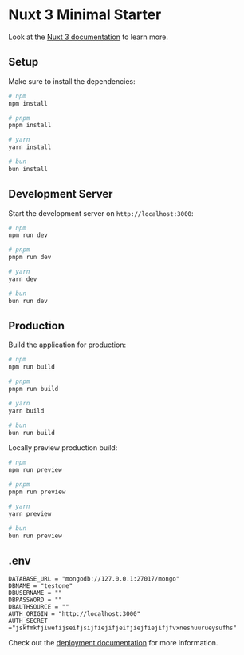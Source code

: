 # Nuxt 3 Minimal Starter

Look at the [Nuxt 3 documentation](https://nuxt.com/docs/getting-started/introduction) to learn more.

## Setup

Make sure to install the dependencies:

```bash
# npm
npm install

# pnpm
pnpm install

# yarn
yarn install

# bun
bun install
```

## Development Server

Start the development server on `http://localhost:3000`:

```bash
# npm
npm run dev

# pnpm
pnpm run dev

# yarn
yarn dev

# bun
bun run dev
```

## Production

Build the application for production:

```bash
# npm
npm run build

# pnpm
pnpm run build

# yarn
yarn build

# bun
bun run build
```

Locally preview production build:

```bash
# npm
npm run preview

# pnpm
pnpm run preview

# yarn
yarn preview

# bun
bun run preview
```

## .env
```
DATABASE_URL = "mongodb://127.0.0.1:27017/mongo"
DBNAME = "testone"
DBUSERNAME = ""
DBPASSWORD = ""
DBAUTHSOURCE = ""
AUTH_ORIGIN = "http://localhost:3000"
AUTH_SECRET ="jskfmkfjiwefijseifjsijfiejifjeifjiejfiejifjfvxneshuurueysufhs"
```


Check out the [deployment documentation](https://nuxt.com/docs/getting-started/deployment) for more information.
